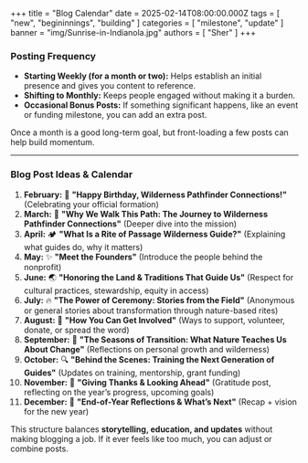 +++
title = "Blog Calendar"
date = 2025-02-14T08:00:00.000Z
tags = [ "new", "begininnings", "building" ]
categories = [ "milestone", "update" ]
banner = "img/Sunrise-in-Indianola.jpg"
authors = [ "Sher" ]
+++
### **Posting Frequency**

* **Starting Weekly (for a month or two):** Helps establish an initial presence and gives you content to reference.
* **Shifting to Monthly:** Keeps people engaged without making it a burden.
* **Occasional Bonus Posts:** If something significant happens, like an event or funding milestone, you can add an extra post.

Once a month is a good long-term goal, but front-loading a few posts can help build momentum.

---

### **Blog Post Ideas & Calendar**

1. **February:** 🎉 **"Happy Birthday, Wilderness Pathfinder Connections!"** (Celebrating your official formation)
2. **March:** 🌿 **"Why We Walk This Path: The Journey to Wilderness Pathfinder Connections"** (Deeper dive into the mission)
3. **April:** 🏕️ **"What Is a Rite of Passage Wilderness Guide?"** (Explaining what guides do, why it matters)
4. **May:** ✨ **"Meet the Founders"** (Introduce the people behind the nonprofit)
5. **June:** 🌏 **"Honoring the Land & Traditions That Guide Us"** (Respect for cultural practices, stewardship, equity in access)
6. **July:** 🔥 **"The Power of Ceremony: Stories from the Field"** (Anonymous or general stories about transformation through nature-based rites)
7. **August:** 🎒 **"How You Can Get Involved"** (Ways to support, volunteer, donate, or spread the word)
8. **September:** 🍂 **"The Seasons of Transition: What Nature Teaches Us About Change"** (Reflections on personal growth and wilderness)
9. **October:** 🔍 **"Behind the Scenes: Training the Next Generation of Guides"** (Updates on training, mentorship, grant funding)
10. **November:** 🍁 **"Giving Thanks & Looking Ahead"** (Gratitude post, reflecting on the year’s progress, upcoming goals)
11. **December:** 🎇 **"End-of-Year Reflections & What’s Next"** (Recap + vision for the new year)

This structure balances **storytelling, education, and updates** without making blogging a job. If it ever feels like too much, you can adjust or combine posts.